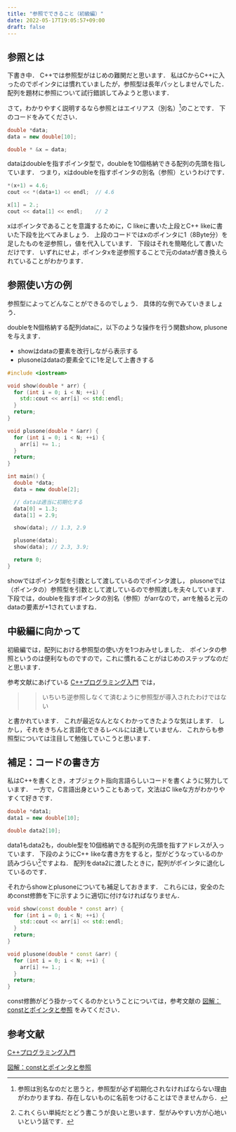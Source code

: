 ```yaml
---
title: "参照でできること（初級編）"
date: 2022-05-17T19:05:57+09:00
draft: false
---
```


## 参照とは

下書き中．
C++では参照型がはじめの難関だと思います．
私はCからC++に入ったのでポインタには慣れていましたが，参照型は長年パッとしませんでした．
配列を題材に参照について試行錯誤してみようと思います．

さて，わかりやすく説明するなら参照とはエイリアス（別名）[^1]のことです．
下のコードをみてください．

```cpp
double *data;
data = new double[10];

double * &x = data;
```

dataはdoubleを指すポインタ型で，doubleを10個格納できる配列の先頭を指しています．
つまり，xはdoubleを指すポインタの別名（参照）というわけです．

```cpp
*(x+1) = 4.6;
cout << *(data+1) << endl;  // 4.6

x[1] = 2.;
cout << data[1] << endl;    // 2
```

xはポインタであることを意識するために，C likeに書いた上段とC++ likeに書いた下段を比べてみましょう．
上段のコードではxのポインタに1（8Byte分）を足したものを逆参照し，値を代入しています．
下段はそれを簡略化して書いただけです．
いずれにせよ，ポインタxを逆参照することで元のdataが書き換えられていることがわかります．

## 参照使い方の例

参照型によってどんなことができるのでしょう．
具体的な例でみていきましょう．

doubleをN個格納する配列dataに，以下のような操作を行う関数show, plusoneを与えます．

- showはdataの要素を改行しながら表示する
- plusoneはdataの要素全てに1を足して上書きする

```cpp
#include <iostream>

void show(double * arr) { 
  for (int i = 0; i < N; ++i) {
    std::cout << arr[i] << std::endl;
  }
  return;
}

void plusone(double * &arr) { 
  for (int i = 0; i < N; ++i) {
    arr[i] += 1.;
  }
  return;
}

int main() {
  double *data;
  data = new double[2];

  // dataは適当に初期化する
  data[0] = 1.3;
  data[1] = 2.9;

  show(data); // 1.3, 2.9

  plusone(data);
  show(data); // 2.3, 3.9;

  return 0;
}

```

showではポインタ型を引数として渡しているのでポインタ渡し，
plusoneでは（ポインタの）参照型を引数として渡しているので参照渡しを夫々しています．
下段では，doubleを指すポインタの別名（参照）がarrなので，arrを触ると元のdataの要素が+1されていますね．

## 中級編に向かって

初級編では，配列における参照型の使い方を1つおみせしました．
ポインタの参照というのは便利なものですので，これに慣れることがはじめのステップなのだと思います．

参考文献にあげている
[C++プログラミング入門](https://www.amazon.co.jp/C-%E3%83%97%E3%83%AD%E3%82%B0%E3%83%A9%E3%83%9F%E3%83%B3%E3%82%B0%E5%85%A5%E9%96%80-%E3%82%B0%E3%83%AC%E3%82%B4%E3%83%AA%E3%83%BC-%E3%82%B5%E3%83%86%E3%82%A3%E3%82%A2/dp/4873110637)
では，

>> いちいち逆参照しなくて済むように参照型が導入されたわけではない

と書かれています．
これが最近なんとなくわかってきたような気はします．
しかし，それをきちんと言語化できるレベルには達していません．
これからも参照型については注目して勉強していこうと思います．

## 補足：コードの書き方

私はC++を書くとき，オブジェクト指向言語らしいコードを書くように努力しています．
一方で，C言語出身ということもあって，文法はC likeな方がわかりやすくて好きです．

```cpp
double *data1;
data1 = new double[10];

double data2[10];
```

data1もdata2も，double型を10個格納できる配列の先頭を指すアドレスが入っています．
下段のようにC++ likeな書き方をすると，型がどうなっているのか読みづらい[^2]ですよね．
配列をdata2に渡したときに，配列がポインタに退化しているのです．

それからshowとplusoneについても補足しておきます．
これらには，安全のためconst修飾を下に示すように適切に付けなければなりません．

```cpp
void show(const double * const arr) { 
  for (int i = 0; i < N; ++i) {
    std::cout << arr[i] << std::endl;
  }
  return;
}

void plusone(double * const &arr) { 
  for (int i = 0; i < N; ++i) {
    arr[i] += 1.;
  }
  return;
}
```

const修飾がどう掛かってくるのかということについては，参考文献の
[図解：constとポインタと参照](https://qiita.com/yohhoy/items/feadbe1a245caadc44f7)
をみてください．

[^1]:参照は別名なのだと思うと，参照型が必ず初期化されなければならない理由がわかりますね．存在しないものに名前をつけることはできませんから．

[^2]:これくらい単純だとどう書こうが良いと思います．型がみやすい方が心地いいという話です．

## 参考文献

[C++プログラミング入門](https://www.amazon.co.jp/C-%E3%83%97%E3%83%AD%E3%82%B0%E3%83%A9%E3%83%9F%E3%83%B3%E3%82%B0%E5%85%A5%E9%96%80-%E3%82%B0%E3%83%AC%E3%82%B4%E3%83%AA%E3%83%BC-%E3%82%B5%E3%83%86%E3%82%A3%E3%82%A2/dp/4873110637)

[図解：constとポインタと参照](https://qiita.com/yohhoy/items/feadbe1a245caadc44f7)
